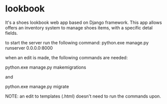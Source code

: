 # lookbook

It's a shoes lookbook web app based on Django framework.
This app allows offers an inventory system to manage shoes items, with a specific detal fields.

to start the server run the following command: python.exe manage.py runserver 0.0.0.0:8000

when an edit is made, the following commands are needed:

  python.exe manage.py makemigrations
  
and
  
  python.exe manage.py migrate
  
NOTE: an edit to templates (.html) doesn't need to run the commands upon.
